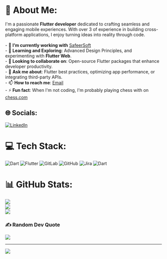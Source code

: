 # 💫 About Me:
I'm a passionate **Flutter developer** dedicated to crafting seamless and engaging mobile experiences. With over 3 of experience in building cross-platform applications, I enjoy turning ideas into reality through code.<br><br>- 🔭 **I’m currently working with** [SafeerSoft](https://safeersoft.com/)<br>- 🌱 **Learning and Exploring**: Advanced Design Principles, and experimenting with **Flutter Web**.<br>- 👯 **Looking to collaborate on**: Open-source Flutter packages that enhance developer productivity.<br>- 💬 **Ask me about**: Flutter best practices, optimizing app performance, or integrating third-party APIs.<br>- 📫 **How to reach me**: [Email](mailto:DevMohammadSalameh@gmail.com) <br>- ⚡ **Fun fact**: When I'm not coding, I'm probably playing chess with on [chess.com](https://www.chess.com/member/devmadness) <br>


## 🌐 Socials:
[![LinkedIn](https://img.shields.io/badge/LinkedIn-%230077B5.svg?logo=linkedin&logoColor=white)](https://linkedin.com/in/https://www.linkedin.com/in/mohammadasalameh/) 

# 💻 Tech Stack:
![Dart](https://img.shields.io/badge/dart-%230175C2.svg?style=for-the-badge&logo=dart&logoColor=white) ![Flutter](https://img.shields.io/badge/Flutter-%2302569B.svg?style=for-the-badge&logo=Flutter&logoColor=white) ![GitLab](https://img.shields.io/badge/gitlab-%23181717.svg?style=for-the-badge&logo=gitlab&logoColor=white) ![GitHub](https://img.shields.io/badge/github-%23121011.svg?style=for-the-badge&logo=github&logoColor=white) ![Jira](https://img.shields.io/badge/jira-%230A0FFF.svg?style=for-the-badge&logo=jira&logoColor=white) ![Dart](https://img.shields.io/badge/dart-%230175C2.svg?style=for-the-badge&logo=dart&logoColor=white)
# 📊 GitHub Stats:
![](https://github-readme-stats.vercel.app/api?username=DevMohammadSalameh&theme=dark&hide_border=false&include_all_commits=true&count_private=true)<br/>
![](https://github-readme-streak-stats.herokuapp.com/?user=DevMohammadSalameh&theme=dark&hide_border=false)<br/>
![](https://github-readme-stats.vercel.app/api/top-langs/?username=DevMohammadSalameh&theme=dark&hide_border=false&include_all_commits=true&count_private=true&layout=compact)

### ✍️ Random Dev Quote
![](https://quotes-github-readme.vercel.app/api?type=horizontal&theme=radical)

---
[![](https://visitcount.itsvg.in/api?id=DevMohammadSalameh&icon=0&color=0)](https://visitcount.itsvg.in)

<!-- Proudly created with GPRM ( https://gprm.itsvg.in ) --> 
